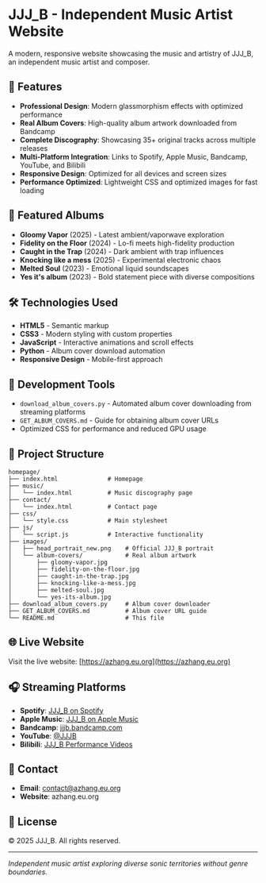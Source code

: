 # JJJ_B - Independent Music Artist Website

A modern, responsive website showcasing the music and artistry of JJJ_B, an independent music artist and composer.

## 🎵 Features

- **Professional Design**: Modern glassmorphism effects with optimized performance
- **Real Album Covers**: High-quality album artwork downloaded from Bandcamp
- **Complete Discography**: Showcasing 35+ original tracks across multiple releases
- **Multi-Platform Integration**: Links to Spotify, Apple Music, Bandcamp, YouTube, and Bilibili
- **Responsive Design**: Optimized for all devices and screen sizes
- **Performance Optimized**: Lightweight CSS and optimized images for fast loading

## 🎨 Featured Albums

- **Gloomy Vapor** (2025) - Latest ambient/vaporwave exploration
- **Fidelity on the Floor** (2024) - Lo-fi meets high-fidelity production
- **Caught in the Trap** (2024) - Dark ambient with trap influences
- **Knocking like a mess** (2025) - Experimental electronic chaos
- **Melted Soul** (2023) - Emotional liquid soundscapes
- **Yes it's album** (2023) - Bold statement piece with diverse compositions

## 🛠 Technologies Used

- **HTML5** - Semantic markup
- **CSS3** - Modern styling with custom properties
- **JavaScript** - Interactive animations and scroll effects
- **Python** - Album cover download automation
- **Responsive Design** - Mobile-first approach

## 🚀 Development Tools

- `download_album_covers.py` - Automated album cover downloading from streaming platforms
- `GET_ALBUM_COVERS.md` - Guide for obtaining album cover URLs
- Optimized CSS for performance and reduced GPU usage

## 📁 Project Structure

```
homepage/
├── index.html              # Homepage
├── music/
│   └── index.html          # Music discography page
├── contact/
│   └── index.html          # Contact page
├── css/
│   └── style.css           # Main stylesheet
├── js/
│   └── script.js           # Interactive functionality
├── images/
│   ├── head_portrait_new.png    # Official JJJ_B portrait
│   └── album-covers/            # Real album artwork
│       ├── gloomy-vapor.jpg
│       ├── fidelity-on-the-floor.jpg
│       ├── caught-in-the-trap.jpg
│       ├── knocking-like-a-mess.jpg
│       ├── melted-soul.jpg
│       └── yes-its-album.jpg
├── download_album_covers.py     # Album cover downloader
├── GET_ALBUM_COVERS.md          # Album cover URL guide
└── README.md                    # This file
```

## 🌐 Live Website

Visit the live website: [https://azhang.eu.org](https://azhang.eu.org)

## 🎧 Streaming Platforms

- **Spotify**: [JJJ_B on Spotify](https://open.spotify.com/artist/3KeabuK2JtljSMRhYlcVBc)
- **Apple Music**: [JJJ_B on Apple Music](https://music.apple.com/us/artist/jjj-b/1586552449)
- **Bandcamp**: [jjjb.bandcamp.com](https://jjjb.bandcamp.com/)
- **YouTube**: [@JJJB](https://www.youtube.com/@JJJB)
- **Bilibili**: [JJJ_B Performance Videos](https://space.bilibili.com/286754031)

## 📧 Contact

- **Email**: contact@azhang.eu.org
- **Website**: azhang.eu.org

## 📝 License

© 2025 JJJ_B. All rights reserved.

---

*Independent music artist exploring diverse sonic territories without genre boundaries.* 